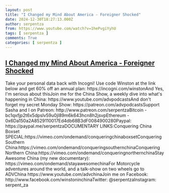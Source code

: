 ```yaml
---
layout: post
title: "I Changed my Mind About America - Foreigner Shocked"
date: 2024-12-30T18:27:13.000Z
author: serpentza
from: https://www.youtube.com/watch?v=1hePvgiYyhU
tags: [ serpentza ]
comments: True
categories: [ serpentza ]
---
```

<!--1735583233000-->
[I Changed my Mind About America - Foreigner Shocked](https://www.youtube.com/watch?v=1hePvgiYyhU)
------

<div>
Take your personal data back with Incogni! Use code Winston at the link below and get 60% off an annual plan: https://incogni.com/winstonAnd Yes, I'm serious about thisJoin me for the China Show, a weekly dive into what's happening in China: https://www.youtube.com/advpodcastsAnd don't forget my secret Monday Show: https://patreon.com/advpodcastsSupport Sasha and I on Patreon: http://www.patreon.com/serpentzaBitcoin - bc1qxfjp2t6x5dpslv59u0jl89m6k643hcn8h2jsvpEthereum - 0x6Da150a2A8529110017Ed4db68B3dF0084900280Paypal: https://paypal.me/serpentzaDOCUMENTARY LINKS:Conquering China Boxset SPECIAL:https://vimeo.com/ondemand/conqueringchinaboxsetConquering Southern China:https://vimeo.com/ondemand/conqueringsouthernchinaConquering Northern China:https://vimeo.com/ondemand/conqueringnorthernchinaStay Awesome China (my new documentary): https://vimeo.com/ondemand/stayawesomechinaFor Motorcycle adventures around the world, and a talk-show on two wheels go to ADVChina https://www.youtube.com/advchinaJoin me on Facebook: http://www.facebook.com/winstoninchinaTwitter: @serpentzaInstagram: serpent_za
</div>
